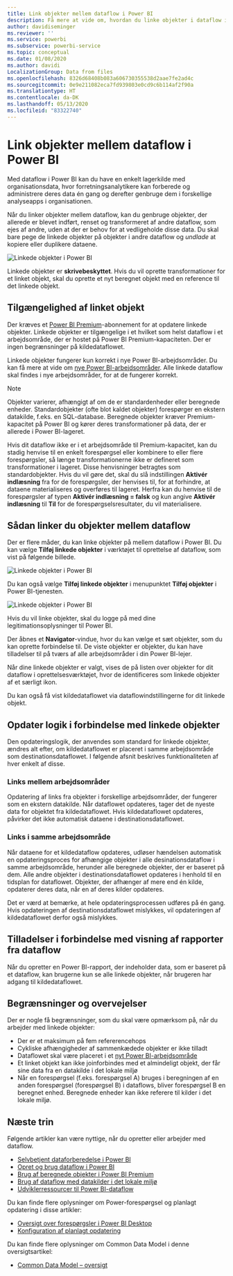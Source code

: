 ```yaml
---
title: Link objekter mellem dataflow i Power BI
description: Få mere at vide om, hvordan du linke objekter i dataflow i Power BI
author: davidiseminger
ms.reviewer: ''
ms.service: powerbi
ms.subservice: powerbi-service
ms.topic: conceptual
ms.date: 01/08/2020
ms.author: davidi
LocalizationGroup: Data from files
ms.openlocfilehash: 8326d68408b083a606730355538d2aae7fe2ad4c
ms.sourcegitcommit: 0e9e211082eca7fd939803e0cd9c6b114af2f90a
ms.translationtype: HT
ms.contentlocale: da-DK
ms.lasthandoff: 05/13/2020
ms.locfileid: "83322740"
---
```

# <a name="link-entities-between-dataflows-in-power-bi"></a>Link objekter mellem dataflow i Power BI

Med dataflow i Power BI kan du have en enkelt lagerkilde med organisationsdata, hvor forretningsanalytikere kan forberede og administrere deres data én gang og derefter genbruge dem i forskellige analyseapps i organisationen. 

Når du linker objekter mellem dataflow, kan du genbruge objekter, der allerede er blevet indført, renset og transformeret af andre dataflow, som ejes af andre, uden at der er behov for at vedligeholde disse data. Du skal bare pege de linkede objekter på objekter i andre dataflow og *undlade* at kopiere eller duplikere dataene.

![Linkede objekter i Power BI](media/service-dataflows-linked-entities/linked-entities_00.png)

Linkede objekter er **skrivebeskyttet**. Hvis du vil oprette transformationer for et linket objekt, skal du oprette et nyt beregnet objekt med en reference til det linkede objekt.

## <a name="linked-entity-availability"></a>Tilgængelighed af linket objekt

Der kræves et [Power BI Premium](../admin/service-premium-what-is.md)-abonnement for at opdatere linkede objekter. Linkede objekter er tilgængelige i et hvilket som helst dataflow i et arbejdsområde, der er hostet på Power BI Premium-kapaciteten. Der er ingen begrænsninger på kildedataflowet.

Linkede objekter fungerer kun korrekt i nye Power BI-arbejdsområder. Du kan få mere at vide om [nye Power BI-arbejdsområder](../collaborate-share/service-create-the-new-workspaces.md). Alle linkede dataflow skal findes i nye arbejdsområder, for at de fungerer korrekt.

> [!NOTE]
> Objekter varierer, afhængigt af om de er standardenheder eller beregnede enheder. Standardobjekter (ofte blot kaldet objekter) forespørger en ekstern datakilde, f.eks. en SQL-database. Beregnede objekter kræver Premium-kapacitet på Power BI og kører deres transformationer på data, der er allerede i Power BI-lageret. 
>
>Hvis dit dataflow ikke er i et arbejdsområde til Premium-kapacitet, kan du stadig henvise til en enkelt forespørgsel eller kombinere to eller flere forespørgsler, så længe transformationerne ikke er defineret som transformationer i lageret. Disse henvisninger betragtes som standardobjekter. Hvis du vil gøre det, skal du slå indstillingen **Aktivér indlæsning** fra for de forespørgsler, der henvises til, for at forhindre, at dataene materialiseres og overføres til lageret. Herfra kan du henvise til de forespørgsler af typen **Aktivér indlæsning = falsk** og kun angive **Aktivér indlæsning** til **Til** for de forespørgselsresultater, du vil materialisere.


## <a name="how-to-link-entities-between-dataflows"></a>Sådan linker du objekter mellem dataflow

Der er flere måder, du kan linke objekter på mellem dataflow i Power BI. Du kan vælge **Tilføj linkede objekter** i værktøjet til oprettelse af dataflow, som vist på følgende billede. 

![Linkede objekter i Power BI](media/service-dataflows-linked-entities/linked-entities_00.png)

Du kan også vælge **Tilføj linkede objekter** i menupunktet **Tilføj objekter** i Power BI-tjenesten.

![Linkede objekter i Power BI](media/service-dataflows-linked-entities/linked-entities_01.png)

Hvis du vil linke objekter, skal du logge på med dine legitimationsoplysninger til Power BI.

Der åbnes et **Navigator**-vindue, hvor du kan vælge et sæt objekter, som du kan oprette forbindelse til. De viste objekter er objekter, du kan have tilladelser til på tværs af alle arbejdsområder i din Power BI-lejer. 

Når dine linkede objekter er valgt, vises de på listen over objekter for dit dataflow i oprettelsesværktøjet, hvor de identificeres som linkede objekter af et særligt ikon.

Du kan også få vist kildedataflowet via dataflowindstillingerne for dit linkede objekt.

## <a name="refresh-logic-of-linked-entities"></a>Opdater logik i forbindelse med linkede objekter
Den opdateringslogik, der anvendes som standard for linkede objekter, ændres alt efter, om kildedataflowet er placeret i samme arbejdsområde som destinationsdataflowet. I følgende afsnit beskrives funktionaliteten af hver enkelt af disse.

### <a name="links-between-workspaces"></a>Links mellem arbejdsområder

Opdatering af links fra objekter i forskellige arbejdsområder, der fungerer som en ekstern datakilde. Når dataflowet opdateres, tager det de nyeste data for objektet fra kildedataflowet. Hvis kildedataflowet opdateres, påvirker det ikke automatisk dataene i destinationsdataflowet.

### <a name="links-in-the-same-workspace"></a>Links i samme arbejdsområde

Når dataene for et kildedataflow opdateres, udløser hændelsen automatisk en opdateringsproces for afhængige objekter i alle desinationsdataflow i samme arbejdsområde, herunder alle beregnede objekter, der er baseret på dem. Alle andre objekter i destinationsdataflowet opdateres i henhold til en tidsplan for dataflowet. Objekter, der afhænger af mere end én kilde, opdaterer deres data, når en af deres kilder opdateres.

Det er værd at bemærke, at hele opdateringsprocessen udføres på én gang. Hvis opdateringen af destinationsdataflowet mislykkes, vil opdateringen af kildedataflowet derfor også mislykkes.

## <a name="permissions-when-viewing-reports-from-dataflows"></a>Tilladelser i forbindelse med visning af rapporter fra dataflow

Når du opretter en Power BI-rapport, der indeholder data, som er baseret på et dataflow, kan brugerne kun se alle linkede objekter, når brugeren har adgang til kildedataflowet.

## <a name="limitations-and-considerations"></a>Begrænsninger og overvejelser

Der er nogle få begrænsninger, som du skal være opmærksom på, når du arbejder med linkede objekter:

* Der er et maksimum på fem refererencehops
* Cykliske afhængigheder af sammenkædede objekter er ikke tilladt
* Dataflowet skal være placeret i et [nyt Power BI-arbejdsområde](../collaborate-share/service-create-the-new-workspaces.md)
* Et linket objekt kan ikke joinforbindes med et almindeligt objekt, der får sine data fra en datakilde i det lokale miljø
* Når en forespørgsel (f.eks. forespørgsel A) bruges i beregningen af en anden forespørgsel (forespørgsel B) i dataflows, bliver forespørgsel B en beregnet enhed. Beregnede enheder kan ikke referere til kilder i det lokale miljø.


## <a name="next-steps"></a>Næste trin

Følgende artikler kan være nyttige, når du opretter eller arbejder med dataflow. 

* [Selvbetjent dataforberedelse i Power BI](service-dataflows-overview.md)
* [Opret og brug dataflow i Power BI](service-dataflows-create-use.md)
* [Brug af beregnede objekter i Power BI Premium](service-dataflows-computed-entities-premium.md)
* [Brug af dataflow med datakilder i det lokale miljø](service-dataflows-on-premises-gateways.md)
* [Udviklerressourcer til Power BI-dataflow](service-dataflows-developer-resources.md)

Du kan finde flere oplysninger om Power-forespørgsel og planlagt opdatering i disse artikler:
* [Oversigt over forespørgsler i Power BI Desktop](desktop-query-overview.md)
* [Konfiguration af planlagt opdatering](../connect-data/refresh-scheduled-refresh.md)

Du kan finde flere oplysninger om Common Data Model i denne oversigtsartikel:
* [Common Data Model – oversigt](https://docs.microsoft.com/powerapps/common-data-model/overview)
